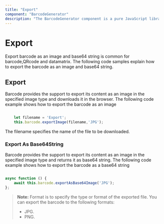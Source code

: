 ```yaml
---
title: "Export"
component: "BarcodeGenerator"
description: "The BarcodeGenerator component is a pure JavaScript library which will convert a string to barcode and show it to the user. This supports the major 1D and 2D barcodes including coda bar, code 128, QR Code."
---
```


# Export

Export barcode as an image and base64 string is common for barcode,QRcode and datamatrix. The following code samples explain how to export the barcode as an image and base64 string.

## Export

Barcode provides the support to export its content as an image in the specified image type and downloads it in the browser.
The following code example shows how to export the barcode as an image

```typescript

    let filename = 'Export';
    this.barcode.exportImage(filename,'JPG');

```

The filename specifies the name of the file to be downloaded.

### Export As Base64String

Barcode provides the support to export its content as an image in the specified image type and returns it as base64 string.
The following code example shows how to export the barcode as a base64 string

```typescript

async function () {
    await this.barcode.exportAsBase64Image('JPG');
};

```

>**Note:**
>Format is to specify the type or format of the exported file. You can export the barcode to the following formats:
>* JPG.
>* PNG.